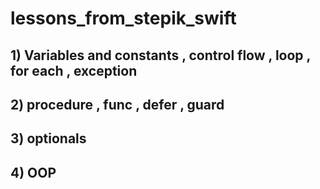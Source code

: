 # lessons_from_stepik_swift

## 1) Variables and constants , control flow , loop , for each , exception
## 2) procedure , func , defer , guard 
## 3) optionals
## 4) OOP
